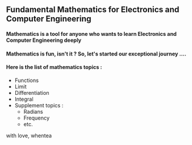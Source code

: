 ## Fundamental Mathematics for Electronics and Computer Engineering

#### Mathematics is a tool for anyone who wants to learn Electronics and Computer Engineering deeply

#### Mathematics is fun, isn't it ? So, let's started our exceptional journey ....

#### Here is the list of mathematics topics :

* Functions
* Limit
* Differentiation
* Integral
* Supplement topics :
	* Radians
	* Frequency
	* etc.


with love, whentea
